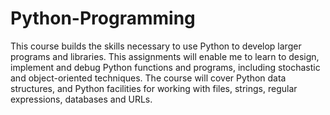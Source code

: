 # Python-Programming
This course builds the skills necessary to use Python to develop larger programs and libraries. This assignments will enable me to learn to design, implement and debug Python functions and programs, including stochastic and object-oriented techniques. The course will cover Python data structures, and Python facilities for working with files, strings, regular expressions, databases and URLs. 
